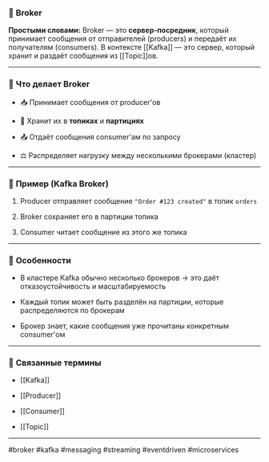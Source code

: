 ### 📄 **Broker**

**Простыми словами:** Broker — это **сервер-посредник**, который принимает сообщения от отправителей (producers) и передаёт их получателям (consumers). В контексте [[Kafka]] — это сервер, который хранит и раздаёт сообщения из [[Topic]]ов.

---

### 🧩 **Что делает Broker**

- 📥 Принимает сообщения от producer'ов
    
- 📂 Хранит их в **топиках** и **партициях**
    
- 📤 Отдаёт сообщения consumer'ам по запросу
    
- ⚖️ Распределяет нагрузку между несколькими брокерами (кластер)
    

---

### 📌 **Пример (Kafka Broker)**

1. Producer отправляет сообщение `"Order #123 created"` в топик `orders`
    
2. Broker сохраняет его в партиции топика
    
3. Consumer читает сообщение из этого же топика
    

---

### 🧠 **Особенности**

- В кластере Kafka обычно несколько брокеров → это даёт отказоустойчивость и масштабируемость
    
- Каждый топик может быть разделён на партиции, которые распределяются по брокерам
    
- Брокер знает, какие сообщения уже прочитаны конкретным consumer'ом
    

---

### 🔗 **Связанные термины**

- [[Kafka]]
    
- [[Producer]]
    
- [[Consumer]]
    
- [[Topic]]
    

---

#broker #kafka #messaging #streaming #eventdriven #microservices
